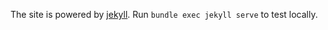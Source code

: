 The site is powered by [jekyll](https://jekyllrb.com/docs/installation/).
Run ```bundle exec jekyll serve``` to test locally.
